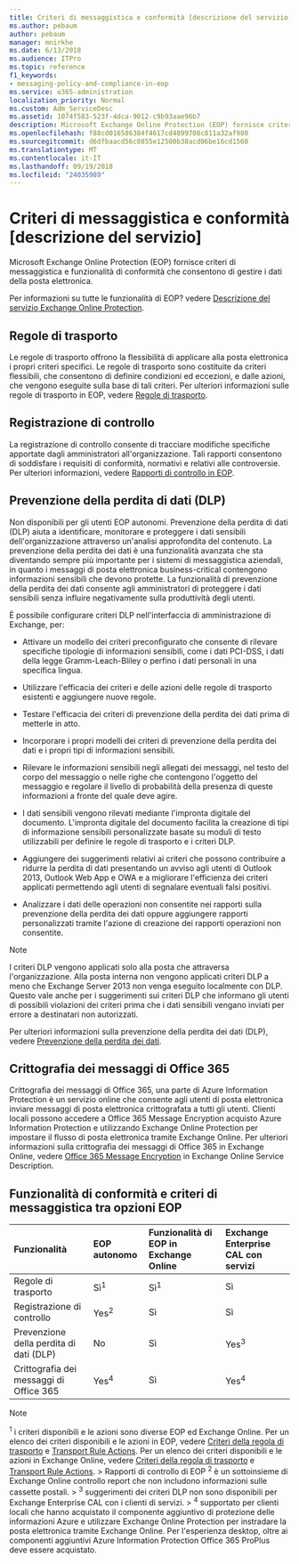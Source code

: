 ```yaml
---
title: Criteri di messaggistica e conformità [descrizione del servizio]
ms.author: pebaum
author: pebaum
manager: mnirkhe
ms.date: 6/13/2018
ms.audience: ITPro
ms.topic: reference
f1_keywords:
- messaging-policy-and-compliance-in-eop
ms.service: o365-administration
localization_priority: Normal
ms.custom: Adm_ServiceDesc
ms.assetid: 1074f583-523f-4dca-9012-c9b93aae96b7
description: Microsoft Exchange Online Protection (EOP) fornisce criteri di messaggistica e funzionalità di conformità che consentono di gestire i dati della posta elettronica.
ms.openlocfilehash: f88cd016586384f4617cd4899708c811a32af980
ms.sourcegitcommit: d6dfbaacd56c0855e12500b38acd06be16cd1560
ms.translationtype: MT
ms.contentlocale: it-IT
ms.lasthandoff: 09/19/2018
ms.locfileid: "24035989"
---
```

# <a name="messaging-policy-and-complianceservicedesc"></a>Criteri di messaggistica e conformità [descrizione del servizio]

Microsoft Exchange Online Protection (EOP) fornisce criteri di messaggistica e funzionalità di conformità che consentono di gestire i dati della posta elettronica.
  
Per informazioni su tutte le funzionalità di EOP? vedere [Descrizione del servizio Exchange Online Protection](exchange-online-protection-service-description.md).
  
## <a name="transport-rules"></a>Regole di trasporto
<a name="BKMK_transportrules"> </a>

Le regole di trasporto offrono la flessibilità di applicare alla posta elettronica i propri criteri specifici. Le regole di trasporto sono costituite da criteri flessibili, che consentono di definire condizioni ed eccezioni, e dalle azioni, che vengono eseguite sulla base di tali criteri. Per ulteriori informazioni sulle regole di trasporto in EOP, vedere [Regole di trasporto](https://go.microsoft.com/fwlink/p/?LinkId=320399).
  
## <a name="audit-logging"></a>Registrazione di controllo
<a name="BKMK_auditlogging"> </a>

La registrazione di controllo consente di tracciare modifiche specifiche apportate dagli amministratori all'organizzazione. Tali rapporti consentono di soddisfare i requisiti di conformità, normativi e relativi alle controversie. Per ulteriori informazioni, vedere [Rapporti di controllo in EOP](https://go.microsoft.com/fwlink/p/?LinkId=314258).
  
## <a name="data-loss-prevention-dlp"></a>Prevenzione della perdita di dati (DLP)
<a name="BKMK_datalossprevention"> </a>

Non disponibili per gli utenti EOP autonomi. Prevenzione della perdita di dati (DLP) aiuta a identificare, monitorare e proteggere i dati sensibili dell'organizzazione attraverso un'analisi approfondita del contenuto. La prevenzione della perdita dei dati è una funzionalità avanzata che sta diventando sempre più importante per i sistemi di messaggistica aziendali, in quanto i messaggi di posta elettronica business-critical contengono informazioni sensibili che devono protette. La funzionalità di prevenzione della perdita dei dati consente agli amministratori di proteggere i dati sensibili senza influire negativamente sulla produttività degli utenti.
  
È possibile configurare criteri DLP nell'interfaccia di amministrazione di Exchange, per:
  
- Attivare un modello dei criteri preconfigurato che consente di rilevare specifiche tipologie di informazioni sensibili, come i dati PCI-DSS, i dati della legge Gramm-Leach-Bliley o perfino i dati personali in una specifica lingua.
    
- Utilizzare l'efficacia dei criteri e delle azioni delle regole di trasporto esistenti e aggiungere nuove regole.
    
- Testare l'efficacia dei criteri di prevenzione della perdita dei dati prima di metterle in atto.
    
- Incorporare i propri modelli dei criteri di prevenzione della perdita dei dati e i propri tipi di informazioni sensibili.
    
- Rilevare le informazioni sensibili negli allegati dei messaggi, nel testo del corpo del messaggio o nelle righe che contengono l'oggetto del messaggio e regolare il livello di probabilità della presenza di queste informazioni a fronte del quale deve agire.
    
- I dati sensibili vengono rilevati mediante l'impronta digitale del documento. L'impronta digitale del documento facilita la creazione di tipi di informazione sensibili personalizzate basate su moduli di testo utilizzabili per definire le regole di trasporto e i criteri DLP.
    
- Aggiungere dei suggerimenti relativi ai criteri che possono contribuire a ridurre la perdita di dati presentando un avviso agli utenti di Outlook 2013, Outlook Web App e OWA e a migliorare l'efficienza dei criteri applicati permettendo agli utenti di segnalare eventuali falsi positivi.
    
- Analizzare i dati delle operazioni non consentite nei rapporti sulla prevenzione della perdita dei dati oppure aggiungere rapporti personalizzati tramite l'azione di creazione dei rapporti operazioni non consentite.
    
> [!NOTE]
> I criteri DLP vengono applicati solo alla posta che attraversa l'organizzazione. Alla posta interna non vengono applicati criteri DLP a meno che Exchange Server 2013 non venga eseguito localmente con DLP. Questo vale anche per i suggerimenti sui criteri DLP che informano gli utenti di possibili violazioni dei criteri prima che i dati sensibili vengano inviati per errore a destinatari non autorizzati. 
  
Per ulteriori informazioni sulla prevenzione della perdita dei dati (DLP), vedere [Prevenzione della perdita dei dati](https://go.microsoft.com/fwlink/p/?LinkId=320398).
  
## <a name="office-365-message-encryption"></a>Crittografia dei messaggi di Office 365
<a name="BKMK_OME_in_EOP"> </a>

Crittografia dei messaggi di Office 365, una parte di Azure Information Protection è un servizio online che consente agli utenti di posta elettronica inviare messaggi di posta elettronica crittografata a tutti gli utenti. Clienti locali possono accedere a Office 365 Message Encryption acquisto Azure Information Protection e utilizzando Exchange Online Protection per impostare il flusso di posta elettronica tramite Exchange Online. Per ulteriori informazioni sulla crittografia dei messaggi di Office 365 in Exchange Online, vedere [Office 365 Message Encryption](../exchange-online-service-description/message-policy-and-compliance.md#office-365-message-encryption) in Exchange Online Service Description. 
  
## <a name="messaging-policy-and-compliance-features-across-eop-options"></a>Funzionalità di conformità e criteri di messaggistica tra opzioni EOP
<a name="BKMK_OME_in_EOP"> </a>

|**Funzionalità**|**EOP autonomo**|**Funzionalità di EOP in Exchange Online**|**Exchange Enterprise CAL con servizi**|
|:-----|:-----|:-----|:-----|
|Regole di trasporto  <br/> |Sì<sup>1</sup> <br/> |Sì<sup>1</sup> <br/> |Sì  <br/> |
|Registrazione di controllo  <br/> |Yes<sup>2</sup> <br/> |Sì  <br/> |Sì  <br/> |
|Prevenzione della perdita di dati (DLP)  <br/> |No  <br/> |Sì  <br/> |Yes<sup>3</sup> <br/> |
|Crittografia dei messaggi di Office 365  <br/> |Yes<sup>4</sup> <br/> |Sì  <br/> |Yes<sup>4</sup> <br/> |
   
> [!NOTE]
> <sup>1</sup> i criteri disponibili e le azioni sono diverse EOP ed Exchange Online. Per un elenco dei criteri disponibili e le azioni in EOP, vedere [Criteri della regola di trasporto](https://go.microsoft.com/fwlink/p/?LinkId=320392) e [Transport Rule Actions](https://go.microsoft.com/fwlink/p/?LinkId=320393). Per un elenco dei criteri disponibili e le azioni in Exchange Online, vedere [Criteri della regola di trasporto](https://go.microsoft.com/fwlink/p/?LinkId=320394) e [Transport Rule Actions](https://go.microsoft.com/fwlink/p/?LinkId=320395). > Rapporti di controllo di EOP <sup>2</sup> è un sottoinsieme di Exchange Online controllo report che non includono informazioni sulle cassette postali. > <sup>3</sup> suggerimenti dei criteri DLP non sono disponibili per Exchange Enterprise CAL con i clienti di servizi. > <sup>4</sup> supportato per clienti locali che hanno acquistato il componente aggiuntivo di protezione delle informazioni Azure e utilizzare Exchange Online Protection per instradare la posta elettronica tramite Exchange Online. Per l'esperienza desktop, oltre ai componenti aggiuntivi Azure Information Protection Office 365 ProPlus deve essere acquistato. 
  

